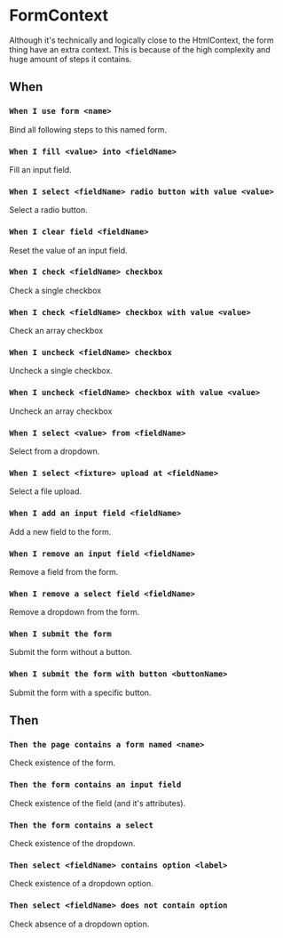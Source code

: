 # FormContext
Although it's technically and logically close to the HtmlContext, the form thing have an extra context.
This is because of the high complexity and huge amount of steps it contains.

## When
### `When I use form <name>`
Bind all following steps to this named form.
### `When I fill <value> into <fieldName>`
Fill an input field.
### `When I select <fieldName> radio button with value <value>`
Select a radio button.
### `When I clear field <fieldName>`
Reset the value of an input field.
### `When I check <fieldName> checkbox`
Check a single checkbox
### `When I check <fieldName> checkbox with value <value>`
Check an array checkbox 
### `When I uncheck <fieldName> checkbox`
Uncheck a single checkbox.
### `When I uncheck <fieldName> checkbox with value <value>`
Uncheck an array checkbox
### `When I select <value> from <fieldName>`
Select from a dropdown.
### `When I select <fixture> upload at <fieldName>`
Select a file upload.
### `When I add an input field <fieldName>`
Add a new field to the form.
### `When I remove an input field <fieldName>`
Remove a field from the form.
### `When I remove a select field <fieldName>`
Remove a dropdown from the form.
### `When I submit the form`
Submit the form without a button.
### `When I submit the form with button <buttonName>`
Submit the form with a specific button.

## Then
### `Then the page contains a form named <name>`
Check existence of the form.
### `Then the form contains an input field`
Check existence of the field (and it's attributes).
### `Then the form contains a select`
Check existence of the dropdown.
### `Then select <fieldName> contains option <label>`
Check existence of a dropdown option.
### `Then select <fieldName> does not contain option`
Check absence of a dropdown option.
